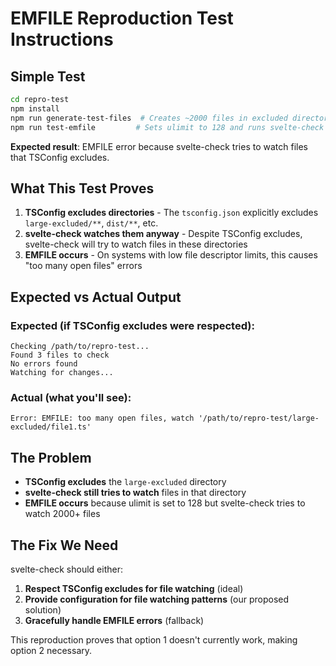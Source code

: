 # EMFILE Reproduction Test Instructions

## Simple Test

```bash
cd repro-test
npm install
npm run generate-test-files  # Creates ~2000 files in excluded directories  
npm run test-emfile         # Sets ulimit to 128 and runs svelte-check
```

**Expected result**: EMFILE error because svelte-check tries to watch files that TSConfig excludes.

## What This Test Proves

1. **TSConfig excludes directories** - The `tsconfig.json` explicitly excludes `large-excluded/**`, `dist/**`, etc.
2. **svelte-check watches them anyway** - Despite TSConfig excludes, svelte-check will try to watch files in these directories
3. **EMFILE occurs** - On systems with low file descriptor limits, this causes "too many open files" errors

## Expected vs Actual Output

### Expected (if TSConfig excludes were respected):
```
Checking /path/to/repro-test...
Found 3 files to check
No errors found
Watching for changes...
```

### Actual (what you'll see):
```
Error: EMFILE: too many open files, watch '/path/to/repro-test/large-excluded/file1.ts'
```

## The Problem

- **TSConfig excludes** the `large-excluded` directory
- **svelte-check still tries to watch** files in that directory  
- **EMFILE occurs** because ulimit is set to 128 but svelte-check tries to watch 2000+ files

## The Fix We Need

svelte-check should either:
1. **Respect TSConfig excludes for file watching** (ideal)
2. **Provide configuration for file watching patterns** (our proposed solution)
3. **Gracefully handle EMFILE errors** (fallback)

This reproduction proves that option 1 doesn't currently work, making option 2 necessary.